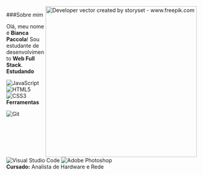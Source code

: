 
<img align="right" alt="Developer vector created by storyset - www.freepik.com" height="400" src="https://img.freepik.com/vetores-gratis/ilustracao-do-conceito-abstrato-da-equipe-de-desenvolvimento-de-software-trabalho-em-equipe-remoto-equipe-digital-sob-demanda-profissional-desenvolvedor-de-software-certificado-contratacao-de-empresa-terceirizada_335657-932.jpg?t=st=1650895510~exp=1650896110~hmac=4e920815ac4d38479b7851d46aca25b080906a22a49b2d39d93719951e55e797&w=740">

###Sobre mim

Olá, meu nome é **Bianca Paccola**! Sou estudante de desenvolvimento **Web Full Stack**.
<br>
**Estudando**

![JavaScript](https://img.shields.io/badge/JavaScript-D5F7E6?style=for-the-badge&logo=javascript&logoColor=F7DF1E)
![HTML5](https://img.shields.io/badge/HTML5-D5F7E6?style=for-the-badge&logo=html5&logoColor=E34F26)
![CSS3](https://img.shields.io/badge/CSS3-D5F7E6?style=for-the-badge&logo=css3&logoColor=00BFFF)
<br>
**Ferramentas**

![Git](https://img.shields.io/badge/Git-E7ECEB?style=for-the-badge&logo=git)
![Visual Studio Code](https://img.shields.io/badge/VS%20Code-E7ECEB?style=for-the-badge&logo=visual-studio-code&logoColor=00BFFF)
![Adobe Photoshop](https://img.shields.io/badge/Photoshop-E7ECEB?style=for-the-badge&logo=adobe-photoshop)
<br>
**Cursado:** 
Analista de Hardware e Rede

